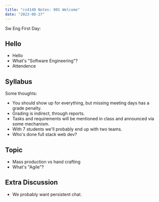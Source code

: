 ```yaml
---
title: "cs4140 Notes: 001 Welcome"
date: "2023-08-27"
---
```


Sw Eng First Day:

## Hello

 - Hello
 - What's "Software Engineering"?
 - Attendence

## Syllabus

Some thoughts:

 - You should show up for everything, but missing
   meeting days has a grade penalty.
 - Grading is indirect, through reports.
 - Tasks and requirements will be mentioned in class
   and announced via some mechanism.
 - With 7 students we'll probably end up with two teams.
 - Who's done full stack web dev?

## Topic

 - Mass production vs hand crafting
 - What's "Agile"?

## Extra Discussion

 - We probably want persistent chat.



